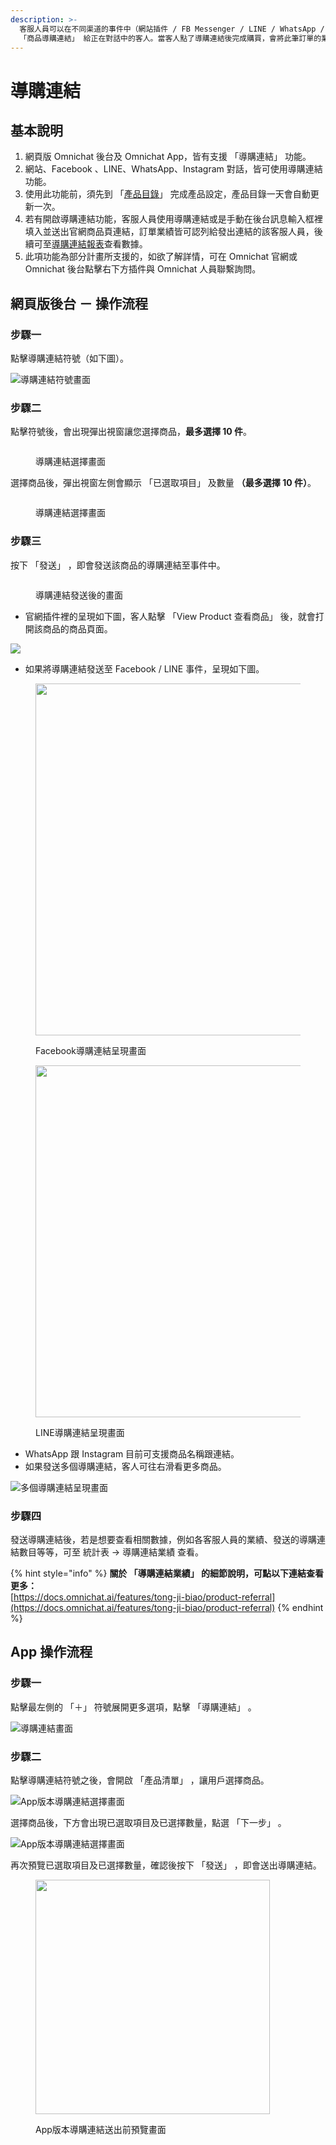 ```yaml
---
description: >-
  客服人員可以在不同渠道的事件中（網站插件 / FB Messenger / LINE / WhatsApp / Instagram），點選商品來傳送
  「商品導購連結」 給正在對話中的客人。當客人點了導購連結後完成購買，會將此筆訂單的業績歸給發送導購連結的該客服人員。
---
```


# 導購連結

## 基本說明

1. 網頁版 Omnichat 後台及 Omnichat App，皆有支援 「導購連結」 功能。
2. 網站、Facebook 、LINE、WhatsApp、Instagram 對話，皆可使用導購連結功能。
3. 使用此功能前，須先到 「[產品目錄](../she-ding/shang-chuan-chan-pin-mu-lu-product-feed.md#chan-pin-mu-lu-shi-shen-mo)」 完成產品設定，產品目錄一天會自動更新一次。
4. 若有開啟導購連結功能，客服人員使用導購連結或是手動在後台訊息輸入框裡填入並送出官網商品頁連結，訂單業績皆可認列給發出連結的該客服人員，後續可至[導購連結報表](../tong-ji-biao/product-referral.md)查看數據。
5. 此項功能為部分計畫所支援的，如欲了解詳情，可在 Omnichat 官網或 Omnichat 後台點擊右下方插件與 Omnichat 人員聯繫詢問。

## 網頁版後台 － 操作流程

### **步驟一**

點擊導購連結符號（如下圖）。

![導購連結符號畫面](<../../.gitbook/assets/截圖 2024-03-28 上午11.32.11.png>)

### **步驟二**

點擊符號後，會出現彈出視窗讓您選擇商品，**最多選擇 10 件**。

<figure><img src="../../.gitbook/assets/截圖 2024-03-28 上午11.35.39.png" alt=""><figcaption><p>導購連結選擇畫面</p></figcaption></figure>

選擇商品後，彈出視窗左側會顯示 「已選取項目」 及數量 **（最多選擇 10 件）**。

<figure><img src="../../.gitbook/assets/截圖 2024-03-28 上午11.36.24 (1).png" alt=""><figcaption><p>導購連結選擇畫面</p></figcaption></figure>

### **步驟三**

按下 「發送」 ，即會發送該商品的導購連結至事件中。

<figure><img src="../../.gitbook/assets/截圖 2024-03-28 上午11.40.13.png" alt=""><figcaption><p>導購連結發送後的畫面</p></figcaption></figure>

* 官網插件裡的呈現如下圖，客人點擊 「View Product 查看商品」 後，就會打開該商品的商品頁面。

![](<../../.gitbook/assets/image (154).png>)

* 如果將導購連結發送至 Facebook / LINE 事件，呈現如下圖。

<div><figure><img src="../../.gitbook/assets/assets_-LaFmilpuDQ-f7VKjHCH_-MBlOynyJV3wHeF9ZR5q_-MBleyil4XA14imlTxWK_導購連結 fb.webp" alt="" width="563"><figcaption><p>Facebook導購連結呈現畫面</p></figcaption></figure> <figure><img src="../../.gitbook/assets/assets_-LaFmilpuDQ-f7VKjHCH_-MBlOynyJV3wHeF9ZR5q_-MBlf1jfqZYUExDZFiLx_導購連結 line.webp" alt="" width="563"><figcaption><p>LINE導購連結呈現畫面</p></figcaption></figure></div>

* WhatsApp 跟 Instagram 目前可支援商品名稱跟連結。
* 如果發送多個導購連結，客人可往右滑看更多商品。

![多個導購連結呈現畫面](<../../.gitbook/assets/captured (4).gif>)

### **步驟四**

發送導購連結後，若是想要查看相關數據，例如各客服人員的業績、發送的導購連結數目等等，可至 統計表 → 導購連結業績 查看。

{% hint style="info" %}
**關於 「導購連結業績」 的細節說明，可點以下連結查看更多：**\
[https://docs.omnichat.ai/features/tong-ji-biao/product-referral](https://docs.omnichat.ai/features/tong-ji-biao/product-referral)
{% endhint %}

## App 操作流程

### **步驟一**

點擊最左側的 「＋」 符號展開更多選項，點擊 「導購連結」 。

![導購連結畫面](../../.gitbook/assets/IMG_0083.PNG)

### **步驟二**

點擊導購連結符號之後，會開啟 「產品清單」 ，讓用戶選擇商品。

![App版本導購連結選擇畫面](../../.gitbook/assets/IMG_0117.jpg)

選擇商品後，下方會出現已選取項目及已選擇數量，點選 「下一步」 。

![App版本導購連結選擇畫面](../../.gitbook/assets/IMG_0118.PNG)

再次預覽已選取項目及已選擇數量，確認後按下 「發送」 ，即會送出導購連結。



<figure><img src="../../.gitbook/assets/IMG_0119.jpg" alt="" width="375"><figcaption><p>App版本導購連結送出前預覽畫面</p></figcaption></figure>


